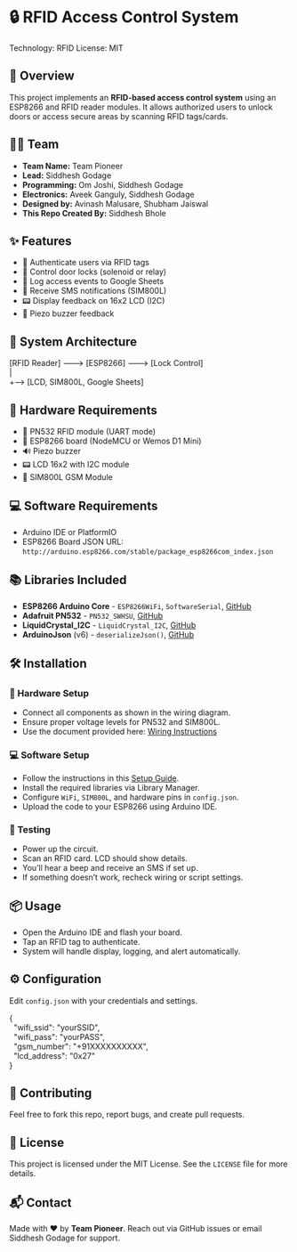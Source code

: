 <!DOCTYPE html>
<html lang="en">
<body>

<h1>🔒 RFID Access Control System</h1>
<p><span class="badge">Technology: RFID</span> <span class="badge">License: MIT</span></p>

<h2 id="overview">📌 Overview</h2>
<p>This project implements an <strong>RFID-based access control system</strong> using an ESP8266 and RFID reader modules. It allows authorized users to unlock doors or access secure areas by scanning RFID tags/cards.</p>

<h2 id="team">👨‍💻 Team</h2>
<ul>
  <li><strong>Team Name:</strong> Team Pioneer</li>
  <li><strong>Lead:</strong> Siddhesh Godage</li>
  <li><strong>Programming:</strong> Om Joshi, Siddhesh Godage</li>
  <li><strong>Electronics:</strong> Aveek Ganguly, Siddhesh Godage</li>
  <li><strong>Designed by:</strong> Avinash Malusare, Shubham Jaiswal</li>
  <li><strong>This Repo Created By:</strong> Siddhesh Bhole</li></ul>
    
<h2 id="features">✨ Features</h2>
<ul>
  <li>🔑 Authenticate users via RFID tags</li>
  <li>🚪 Control door locks (solenoid or relay)</li>
  <li>📀 Log access events to Google Sheets</li>
  <li>📲 Receive SMS notifications (SIM800L)</li>
  <li>📟 Display feedback on 16x2 LCD (I2C)</li>
  <li>🔔 Piezo buzzer feedback</li>
</ul>

<h2 id="system-architecture">🧠 System Architecture</h2>
<div class="code">
[RFID Reader] ---> [ESP8266] ---> [Lock Control]<br>
                         |<br>
                         +--> [LCD, SIM800L, Google Sheets]
</div>

<h2 id="hardware-requirements">🔩 Hardware Requirements</h2>
<ul>
  <li>📶 PN532 RFID module (UART mode)</li>
  <li>📡 ESP8266 board (NodeMCU or Wemos D1 Mini)</li>
  <li>🔊 Piezo buzzer</li>
  <li>📟 LCD 16x2 with I2C module</li>
  <li>📲 SIM800L GSM Module</li>
</ul>

<h2 id="software-requirements">💻 Software Requirements</h2>
<ul>
  <li>Arduino IDE or PlatformIO</li>
  <li>ESP8266 Board JSON URL:<br> <code>http://arduino.esp8266.com/stable/package_esp8266com_index.json</code></li>
</ul>

<h2 id="libraries-included">📚 Libraries Included</h2>
<ul>
  <li><strong>ESP8266 Arduino Core</strong> - <code>ESP8266WiFi</code>, <code>SoftwareSerial</code>, <a href="https://github.com/esp8266/Arduino">GitHub</a></li>
  <li><strong>Adafruit PN532</strong> - <code>PN532_SWHSU</code>, <a href="https://github.com/adafruit/Adafruit-PN532">GitHub</a></li>
  <li><strong>LiquidCrystal_I2C</strong> - <code>LiquidCrystal_I2C</code>, <a href="https://github.com/marcoschwartz/LiquidCrystal_I2C">GitHub</a></li>
  <li><strong>ArduinoJson</strong> (v6) - <code>deserializeJson()</code>, <a href="https://github.com/bblanchon/ArduinoJson">GitHub</a></li>
</ul>

<h2 id="installation">🛠️ Installation</h2>

<h3>🔌 Hardware Setup</h3>
<ul>
  <li>Connect all components as shown in the wiring diagram.</li>
  <li>Ensure proper voltage levels for PN532 and SIM800L.</li>
  <li>Use the document provided here: <a href="<link-to-instructions>">Wiring Instructions</a></li>
</ul>

<h3>💻 Software Setup</h3>
<ul>
  <li>Follow the instructions in this <a href="<link-to-google-sheet>">Setup Guide</a>.</li>
  <li>Install the required libraries via Library Manager.</li>
  <li>Configure <code>WiFi</code>, <code>SIM800L</code>, and hardware pins in <code>config.json</code>.</li>
  <li>Upload the code to your ESP8266 using Arduino IDE.</li>
</ul>

<h3>🧪 Testing</h3>
<ul>
  <li>Power up the circuit.</li>
  <li>Scan an RFID card. LCD should show details.</li>
  <li>You’ll hear a beep and receive an SMS if set up.</li>
  <li>If something doesn’t work, recheck wiring or script settings.</li>
</ul>

<h2 id="usage">📦 Usage</h2>
<ul>
  <li>Open the Arduino IDE and flash your board.</li>
  <li>Tap an RFID tag to authenticate.</li>
  <li>System will handle display, logging, and alert automatically.</li>
</ul>

<h2 id="configuration">⚙️ Configuration</h2>
<p>Edit <code>config.json</code> with your credentials and settings.</p>
<div class="code">
{<br>
&nbsp;&nbsp;"wifi_ssid": "yourSSID",<br>
&nbsp;&nbsp;"wifi_pass": "yourPASS",<br>
&nbsp;&nbsp;"gsm_number": "+91XXXXXXXXXX",<br>
&nbsp;&nbsp;"lcd_address": "0x27"<br>
}
</div>

<h2 id="contributing">🤝 Contributing</h2>
<p>Feel free to fork this repo, report bugs, and create pull requests.</p>

<h2 id="license">📄 License</h2>
<p>This project is licensed under the MIT License. See the <code>LICENSE</code> file for more details.</p>

<h2 id="contact">📬 Contact</h2>
<p>Made with ❤️ by <strong>Team Pioneer</strong>. Reach out via GitHub issues or email Siddhesh Godage for support.</p>

</body>
</html>
